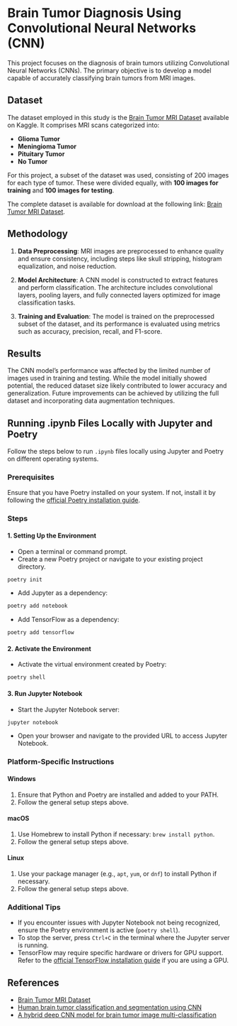 # Brain Tumor Diagnosis Using Convolutional Neural Networks (CNN)

This project focuses on the diagnosis of brain tumors utilizing Convolutional Neural Networks (CNNs). The primary objective is to develop a model capable of accurately classifying brain tumors from MRI images.

## Dataset

The dataset employed in this study is the [Brain Tumor MRI Dataset](https://www.kaggle.com/datasets/masoudnickparvar/brain-tumor-mri-dataset) available on Kaggle. It comprises MRI scans categorized into:

- **Glioma Tumor**
- **Meningioma Tumor**
- **Pituitary Tumor**
- **No Tumor**

For this project, a subset of the dataset was used, consisting of 200 images for each type of tumor. These were divided equally, with **100 images for training** and **100 images for testing**.

The complete dataset is available for download at the following link: [Brain Tumor MRI Dataset](https://www.kaggle.com/datasets/masoudnickparvar/brain-tumor-mri-dataset).

## Methodology

1. **Data Preprocessing**: MRI images are preprocessed to enhance quality and ensure consistency, including steps like skull stripping, histogram equalization, and noise reduction.

2. **Model Architecture**: A CNN model is constructed to extract features and perform classification. The architecture includes convolutional layers, pooling layers, and fully connected layers optimized for image classification tasks.

3. **Training and Evaluation**: The model is trained on the preprocessed subset of the dataset, and its performance is evaluated using metrics such as accuracy, precision, recall, and F1-score.

## Results

The CNN model’s performance was affected by the limited number of images used in training and testing. While the model initially showed potential, the reduced dataset size likely contributed to lower accuracy and generalization. Future improvements can be achieved by utilizing the full dataset and incorporating data augmentation techniques.

## Running .ipynb Files Locally with Jupyter and Poetry

Follow the steps below to run `.ipynb` files locally using Jupyter and Poetry on different operating systems.

### Prerequisites

Ensure that you have Poetry installed on your system. If not, install it by following the [official Poetry installation guide](https://python-poetry.org/docs/#installation).

### Steps

#### 1. Setting Up the Environment

- Open a terminal or command prompt.
- Create a new Poetry project or navigate to your existing project directory.

```bash
poetry init
```

- Add Jupyter as a dependency:

```bash
poetry add notebook
```

- Add TensorFlow as a dependency:

```bash
poetry add tensorflow
```

#### 2. Activate the Environment

- Activate the virtual environment created by Poetry:

```bash
poetry shell
```

#### 3. Run Jupyter Notebook

- Start the Jupyter Notebook server:

```bash
jupyter notebook
```

- Open your browser and navigate to the provided URL to access Jupyter Notebook.

### Platform-Specific Instructions

#### Windows

1. Ensure that Python and Poetry are installed and added to your PATH.
2. Follow the general setup steps above.

#### macOS

1. Use Homebrew to install Python if necessary: `brew install python`.
2. Follow the general setup steps above.

#### Linux

1. Use your package manager (e.g., `apt`, `yum`, or `dnf`) to install Python if necessary.
2. Follow the general setup steps above.

### Additional Tips

- If you encounter issues with Jupyter Notebook not being recognized, ensure the Poetry environment is active (`poetry shell`).
- To stop the server, press `Ctrl+C` in the terminal where the Jupyter server is running.
- TensorFlow may require specific hardware or drivers for GPU support. Refer to the [official TensorFlow installation guide](https://www.tensorflow.org/install) if you are using a GPU.

## References

- [Brain Tumor MRI Dataset](https://www.kaggle.com/datasets/masoudnickparvar/brain-tumor-mri-dataset)
- [Human brain tumor classification and segmentation using CNN](https://link.springer.com/article/10.1007/s11042-022-13713-2)
- [A hybrid deep CNN model for brain tumor image multi-classification](https://bmcmedimaging.biomedcentral.com/articles/10.1186/s12880-024-01195-7)
